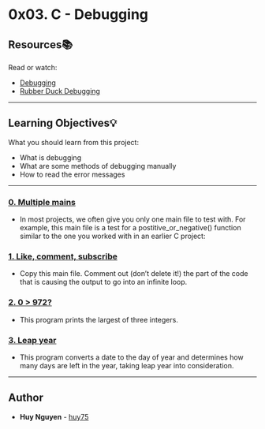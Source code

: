# 0x03. C - Debugging

## Resources:books:
Read or watch:
* [Debugging](https://intranet.hbtn.io/rltoken/iADtJa-KkjYI56m-cQyWIw)
* [Rubber Duck Debugging](https://intranet.hbtn.io/rltoken/sS_CVV32moC3tyEImNCvig)

---
## Learning Objectives:bulb:
What you should learn from this project:

* What is debugging
* What are some methods of debugging manually
* How to read the error messages

---

### [0. Multiple mains](./0-main.c)
* In most projects, we often give you only one main file to test with. For example, this main file is a test for a postitive_or_negative() function similar to the one you worked with in an earlier C project:


### [1. Like, comment, subscribe](./1-main.c)
* Copy this main file. Comment out (don’t delete it!) the part of the code that is causing the output to go into an infinite loop.


### [2. 0 > 972?](./2-largest_number.c)
* This program prints the largest of three integers.


### [3. Leap year](./3-print_remaining_days.c)
* This program converts a date to the day of year and determines how many days are left in the year, taking leap year into consideration.

---

## Author
* **Huy Nguyen** - [huy75](https://github.com/huy75)